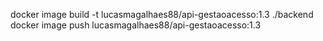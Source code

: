  docker image build -t lucasmagalhaes88/api-gestaoacesso:1.3 ./backend
 docker image push lucasmagalhaes88/api-gestaoacesso:1.3